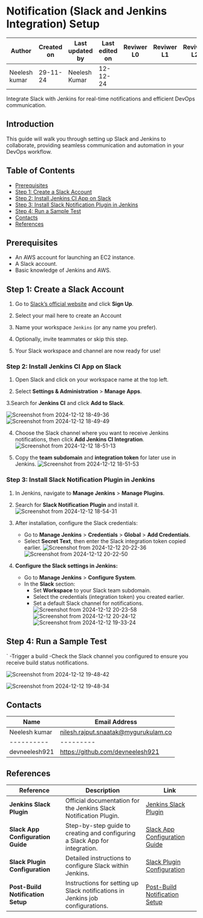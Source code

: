 
# Notification (Slack and Jenkins Integration) Setup

| **Author** | **Created on** | **Last updated by** | **Last edited on** | **Reviwer L0** |**Reviwer L1** |**Reviwer L2** |
|------------|----------------|----------------------|---------------------|---------------|---------------|---------------|
| Neelesh kumar      | 29-11-24      | Neelesh  Kumar             | 12-12-24           |  | | |     


Integrate Slack with Jenkins for real-time notifications and efficient DevOps communication.

##  Introduction
This guide will walk you through setting up Slack and Jenkins to collaborate, providing seamless communication and automation in your DevOps workflow.

##  Table of Contents
- [Prerequisites](#prerequisites)
- [Step 1: Create a Slack Account](#step-1-create-a-slack-account)
- [Step 2: Install Jenkins CI App on Slack](#step-3-install-jenkins-ci-app-on-slack)
- [Step 3: Install Slack Notification Plugin in Jenkins](#step-4-install-slack-notification-plugin-in-jenkins)
- [Step 4: Run a Sample Test](#step-5-run-a-sample-test)
- [Contacts](#contacts)
- [References](#References)

  
##  Prerequisites
- An AWS account for launching an EC2 instance.
- A Slack account.
- Basic knowledge of Jenkins and AWS.

##  Step 1: Create a Slack Account

1. Go to [Slack’s official website](https://slack.com) and click **Sign Up**.

2. Select your mail here to create an Account

3. Name your workspace `Jenkins` (or any name you prefer).
 
4. Optionally, invite teammates or skip this step.

5. Your Slack workspace and channel are now ready for use!



### Step 2: Install Jenkins CI App on Slack
1. Open Slack and click on your workspace name at the top left.

2. Select **Settings & Administration** > **Manage Apps**.
   
3.Search for **Jenkins CI** and click **Add to Slack**.

![Screenshot from 2024-12-12 18-49-36](https://github.com/user-attachments/assets/4bd43765-d965-422c-9b59-e7ead8b3669f)
![Screenshot from 2024-12-12 18-49-49](https://github.com/user-attachments/assets/23700090-bc13-4095-91eb-326c9c475fb9)


4. Choose the Slack channel where you want to receive Jenkins notifications, then click **Add Jenkins CI Integration**.
![Screenshot from 2024-12-12 18-51-13](https://github.com/user-attachments/assets/34a65138-9eb9-4dde-979d-027a241eb112)

5. Copy the **team subdomain** and **integration token** for later use in Jenkins.
![Screenshot from 2024-12-12 18-51-53](https://github.com/user-attachments/assets/aac5bbae-4279-45c9-8e1d-847ac3a4497a)


### Step 3: Install Slack Notification Plugin in Jenkins
1. In Jenkins, navigate to **Manage Jenkins** > **Manage Plugins**.
2. Search for **Slack Notification Plugin** and install it.
![Screenshot from 2024-12-12 18-54-31](https://github.com/user-attachments/assets/136e6420-f2b0-4c6b-bb64-445e4fa17fdc)



3. After installation, configure the Slack credentials:
   - Go to **Manage Jenkins** > **Credentials** > **Global** > **Add Credentials**.
   - Select **Secret Text**, then enter the Slack integration token copied earlier.
![Screenshot from 2024-12-12 20-22-36](https://github.com/user-attachments/assets/fed4ec2e-0476-4d16-baa7-77a96e487a8f)
![Screenshot from 2024-12-12 20-22-50](https://github.com/user-attachments/assets/395a52b7-9608-455f-8e0c-cceed447797e)


4. **Configure the Slack settings in Jenkins:**
   - Go to **Manage Jenkins** > **Configure System**.
   - In the **Slack** section:
     - Set **Workspace** to your Slack team subdomain.
     - Select the credentials (integration token) you created earlier.
     - Set a default Slack channel for notifications.
 ![Screenshot from 2024-12-12 20-23-58](https://github.com/user-attachments/assets/a6c075b0-afec-4875-89ee-b2d99dbda0f6)
 ![Screenshot from 2024-12-12 20-24-12](https://github.com/user-attachments/assets/08b9b790-cb71-4a04-87ca-e85c73b4ea21)
 ![Screenshot from 2024-12-12 19-33-24](https://github.com/user-attachments/assets/946dce6e-af28-4e0f-a92c-2423d6a7721e)

## Step 4: Run a Sample Test   
` 
      -Trigger a build 
      -Check the Slack channel you configured to ensure you receive build status notifications.
 
 ![Screenshot from 2024-12-12 19-48-42](https://github.com/user-attachments/assets/e794af0b-caf7-45bf-bc18-73d21e40ba9e)

 ![Screenshot from 2024-12-12 19-48-34](https://github.com/user-attachments/assets/2a28a245-6209-41fb-8fe6-7203d82e5521)



## Contacts

| Name| Email Address      |
|-----|--------------------------|
| Neelesh kumar | nilesh.rajput.snaatak@mygurukulam.co || GitHub | URL |
|----------|---------|
|  devneelesh921  |  https://github.com/devneelesh921  |


## References


| **Reference**                      | **Description**                                                                 | **Link**                                                                                   |
|------------------------------------|---------------------------------------------------------------------------------|-------------------------------------------------------------------------------------------|
| **Jenkins Slack Plugin**           | Official documentation for the Jenkins Slack Notification Plugin.               | [Jenkins Slack Plugin](https://plugins.jenkins.io/slack/)                                  |
| **Slack App Configuration Guide**  | Step-by-step guide to creating and configuring a Slack App for integration.     | [Slack App Configuration Guide](https://api.slack.com/authentication/basics)              |
| **Slack Plugin Configuration**     | Detailed instructions to configure Slack within Jenkins.                        | [Slack Plugin Configuration](https://plugins.jenkins.io/slack/#configuration)             |
| **Post-Build Notification Setup**  | Instructions for setting up Slack notifications in Jenkins job configurations.  | [Post-Build Notification Setup](https://plugins.jenkins.io/slack/#project-notifications)  |




